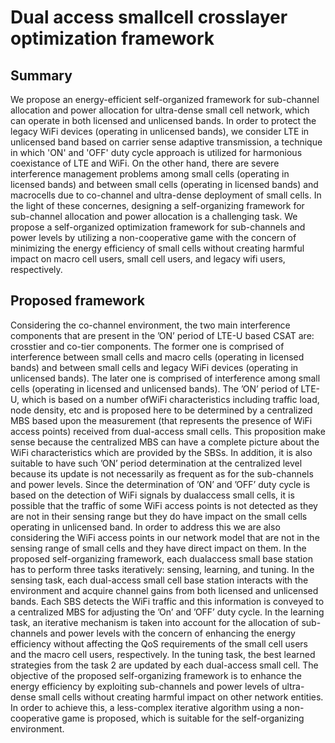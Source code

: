 # Dual access smallcell crosslayer optimization framework
## Summary 
We propose an energy-efficient self-organized framework for sub-channel allocation and power allocation for ultra-dense small cell network, which can operate in both licensed and unlicensed bands. In order to protect the legacy WiFi devices (operating in unlicensed bands), we consider LTE in unlicensed band based on carrier sense adaptive transmission, a technique in which 'ON' and 'OFF' duty cycle approach is utilized for harmonious coexistance of LTE and WiFi. On the other hand, there are severe interference management problems among small cells (operating in licensed bands) and between small cells (operating in licensed bands) and macrocells due to co-channel and ultra-dense deployment of small cells. In the light of these concernes, designing a self-organizing framework for sub-channel allocation and power allocation is a challenging task. We propose a self-organized optimization framework for sub-channels and power levels by utilizing a non-cooperative game with the concern of minimizing the energy efficiency of small cells without creating harmful impact on macro cell users, small cell users, and legacy wifi users, respectively. 
## Proposed framework
Considering the co-channel environment, the two main interference components that are present in the ’ON’ period of LTE-U based CSAT are: crosstier and co-tier components. The former one is comprised of interference between small cells and macro cells (operating in licensed bands) and between small cells and legacy WiFi devices (operating in unlicensed bands). The later one is comprised of interference among small cells (operating in licensed and unlicensed bands). The ’ON’ period of LTE-U, which is based on a number ofWiFi characteristics including traffic load, node density, etc and is proposed here to be determined by a centralized MBS based upon the measurement (that represents the presence of WiFi access points) received from dual-access small cells. This proposition make sense because the centralized MBS can have a complete picture about the WiFi characteristics which are provided by the SBSs. In addition, it is also suitable to have such ’ON’ period determination at the centralized level because its update is not necessarily as frequent as for the sub-channels and power levels. Since the determination of ’ON’ and ’OFF’ duty cycle is based on the detection of WiFi signals by dualaccess small cells, it is possible that the traffic of some WiFi access points is not detected as they are not in their sensing range but they do have impact on the small cells operating in unlicensed band. In order to address this we are also considering the WiFi access points in our network model that are not in the sensing range of small cells and they have direct impact on them.
In the proposed self-organizing framework, each dualaccess small base station has to perform three tasks iteratively: sensing, learning, and tuning. In the sensing task, each dual-access small cell base station interacts with the environment and acquire channel gains from both licensed and unlicensed bands. Each SBS detects the WiFi traffic and this information is conveyed to a centralized MBS for
adjusting the ’On’ and ’OFF’ duty cycle. In the learning task, an iterative mechanism is taken into account for the allocation of sub-channels and power levels with the concern of enhancing the energy efficiency without affecting the QoS requirements of the small cell users and the macro cell users, respectively. In the tuning task, the best learned strategies from the task 2 are updated by each dual-access small cell. The objective of the proposed self-organizing framework is to enhance the energy efficiency by exploiting sub-channels and power levels of ultra-dense small cells without creating harmful impact on other network entities. In order to achieve this, a less-complex iterative algorithm using a non-cooperative game is proposed, which is suitable for the self-organizing environment. 
